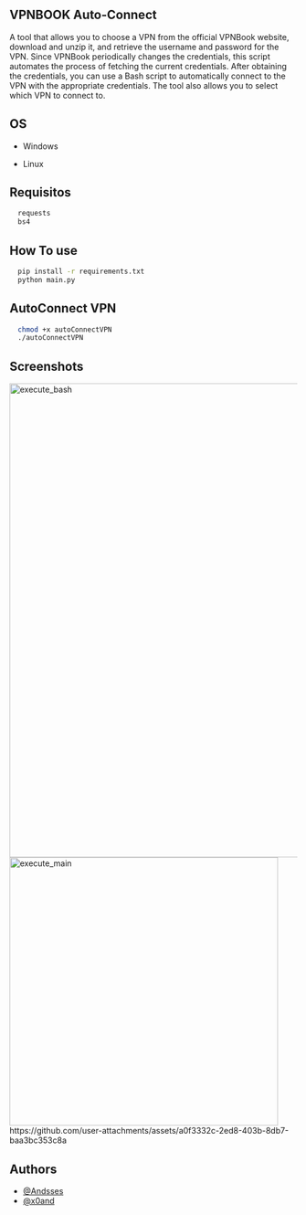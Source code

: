 ## VPNBOOK Auto-Connect

A tool that allows you to choose a VPN from the official VPNBook website, download and unzip it, and retrieve the username and password for the VPN. Since VPNBook periodically changes the credentials, this script automates the process of fetching the current credentials. After obtaining the credentials, you can use a Bash script to automatically connect to the VPN with the appropriate credentials. The tool also allows you to select which VPN to connect to.

## OS

- Windows

- Linux

## Requisitos

```bash
  requests
  bs4
```

## How To use

```bash
  pip install -r requirements.txt
  python main.py
```

## AutoConnect VPN

```bash
  chmod +x autoConnectVPN
  ./autoConnectVPN
```


## Screenshots

<img width="830" alt="execute_bash" src="https://github.com/user-attachments/assets/4598a855-d382-4360-b5e6-200c6d1c9060" />
<img width="470" alt="execute_main" src="https://github.com/user-attachments/assets/6a177083-48c5-4f8e-be17-532b97cba66c" />
https://github.com/user-attachments/assets/a0f3332c-2ed8-403b-8db7-baa3bc353c8a

## Authors

- [@Andsses](https://github.com/Andsses?tab=repositories)
- [@x0and](https://web.telegram.org/k/#@x0andy)
